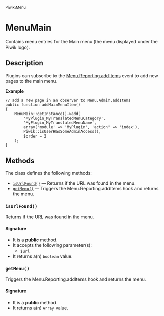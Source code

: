 <small>Piwik\Menu</small>

MenuMain
========

Contains menu entries for the Main menu (the menu displayed under the Piwik logo).

Description
-----------

Plugins can subscribe to the [Menu.Reporting.addItems](#) event to add new pages to
the main menu.

**Example**

    // add a new page in an observer to Menu.Admin.addItems
    public function addMainMenuItem()
    {
        MenuMain::getInstance()->add(
            'MyPlugin_MyTranslatedMenuCategory',
            'MyPlugin_MyTranslatedMenuName',
            array('module' => 'MyPlugin', 'action' => 'index'),
            Piwik::isUserHasSomeAdminAccess(),
            $order = 2
        );
    }


Methods
-------

The class defines the following methods:

- [`isUrlFound()`](#isUrlFound) &mdash; Returns if the URL was found in the menu.
- [`getMenu()`](#getMenu) &mdash; Triggers the Menu.Reporting.addItems hook and returns the menu.

<a name="isurlfound" id="isurlfound"></a>
### `isUrlFound()`

Returns if the URL was found in the menu.

#### Signature

- It is a **public** method.
- It accepts the following parameter(s):
    - `$url`
- It returns a(n) `boolean` value.

<a name="getmenu" id="getmenu"></a>
### `getMenu()`

Triggers the Menu.Reporting.addItems hook and returns the menu.

#### Signature

- It is a **public** method.
- It returns a(n) `Array` value.


